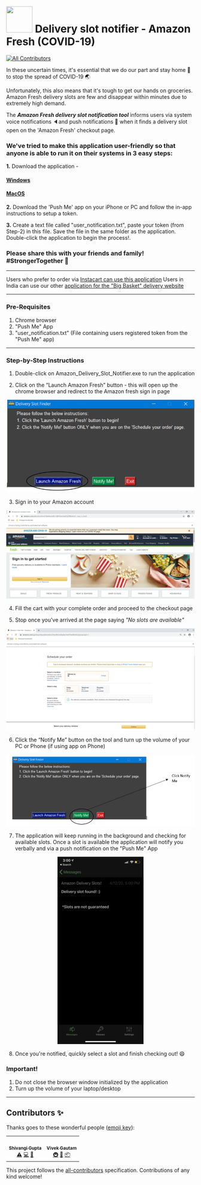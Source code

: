 # <img src="https://raw.githubusercontent.com/ojasvi92/Amazon-Fresh-Delivery-Slot-Notifier-COVID-19/master/img/delivery-truck-icon.ico" height=70 width=70> Delivery slot notifier - Amazon Fresh (COVID-19)
<!-- ALL-CONTRIBUTORS-BADGE:START - Do not remove or modify this section -->
[![All Contributors](https://img.shields.io/badge/all_contributors-2-orange.svg?style=flat-square)](#contributors-)
<!-- ALL-CONTRIBUTORS-BADGE:END -->

In these uncertain times, it's essential that we do our part and stay home :house_with_garden: to stop the spread of COVID-19 :earth_asia:

Unfortunately, this also means that it's tough to get our hands on groceries. Amazon Fresh delivery slots are few and disappear within minutes due to extremely high demand.

The ***Amazon Fresh delivery slot notification tool*** informs users via system voice notifications 🔈and push notifications :iphone: when it finds a delivery slot open on the 'Amazon Fresh' checkout page.

 

### We've tried to make this application user-friendly so that anyone is able to run it on their systems in 3 easy steps: 
**1.** Download the application -  
#### [Windows](https://github.com/ojasvi92/Amazon-Fresh-Delivery-Slot-Notifier-COVID-19/releases/download/v1.0.0-win32/Amazon_Delivery_Slot_Notifier.zip)
#### [MacOS](https://github.com/ojasvi92/Amazon-Fresh-Delivery-Slot-Notifier-COVID-19/releases/download/v1.0.0-macOS/Amazon_Delivery_Slot_Notifier.zip)

**2.** Download the 'Push Me' app on your iPhone or PC and follow the in-app instructions to setup a token.

**3.** Create a text file called "user_notification.txt", paste your token (from Step-2) in this file. Save the file in the same folder as the application. Double-click the application to begin the process!.


### Please share this with your friends and family! #StrongerTogether :muscle:

****
Users who prefer to order via [Instacart can use this application](https://github.com/vivekgautam104/instacart-slot-finder)
Users in India can use our other [application for the "Big Basket" delivery website](https://github.com/vivekgautam104/bigbasket-slot-finder)
****

### Pre-Requisites ###
1. Chrome browser
2. "Push Me" App
3. "user_notification.txt" (File containing users registered token from the "Push Me" app)

****


### Step-by-Step Instructions ###
1. Double-click on Amazon_Delivery_Slot_Notifier.exe to run the application 

2. Click on the “Launch Amazon Fresh” button - this will open up the chrome browser and redirect to the Amazon fresh sign in page

![](https://github.com/ojasvi92/Amazon-Fresh-Delivery-Slot-Notifier-COVID-19/blob/master/img/Application%20home%20page.png)
 
3. Sign in to your Amazon account

 ![](https://github.com/ojasvi92/Amazon-Fresh-Delivery-Slot-Notifier-COVID-19/blob/master/img/Amazon%20fresh%20home%20page.png)
 
4.	Fill the cart with your complete order and proceed to the checkout page

5.	Stop once you've arrived at the page saying *"No slots are available"*

![](https://github.com/ojasvi92/Amazon-Fresh-Delivery-Slot-Notifier-COVID-19/blob/master/img/Amazon%20fresh%20checkout%20page.png)
 
6.	Click the “Notify Me” button on the tool and turn up the volume of your PC or Phone (if using app on Phone)

 ![](https://github.com/ojasvi92/Amazon-Fresh-Delivery-Slot-Notifier-COVID-19/blob/master/img/Application%20Notify%20Me.png)
 
7.	The application will keep running in the background and checking for available slots. Once a slot is available the application will notify you verbally and via a push notification on the "Push Me" App

<p align="center">
 <img src="https://github.com/ojasvi92/Amazon-Fresh-Delivery-Slot-Notifier-COVID-19/blob/master/img/Push%20Me%20app%20notification.png" height=500>
</p>

8.	Once you're notified, quickly select a slot and finish checking out! :smile:


### Important!
1. Do not close the browser window initialized by the application
2. Turn up the volume of your laptop/desktop

****

## Contributors ✨

Thanks goes to these wonderful people ([emoji key](https://allcontributors.org/docs/en/emoji-key)):

<!-- ALL-CONTRIBUTORS-LIST:START - Do not remove or modify this section -->
<!-- prettier-ignore-start -->
<!-- markdownlint-disable -->
<table>
  <tr>
    <td align="center"><a href="https://github.com/shivangimgupta"><img src="https://avatars3.githubusercontent.com/u/32472018?v=4" width="100px;" alt=""/><br /><sub><b>Shivangi Gupta</b></sub></a><br /> <a href="https://github.com/ojasvi92/Amazon-Fresh-Delivery-Slot-Notifier-COVID-19/commits?author=shivangimgupta" title="Tests">⚠️</a> <a href="https://github.com/ojasvi92/Amazon-Fresh-Delivery-Slot-Notifier-COVID-19/commits?author=shivangimgupta" title="Code">💻</a> <a href="https://github.com/ojasvi92/Amazon-Fresh-Delivery-Slot-Notifier-COVID-19/commits?author=shivangimgupta" title="Documentation">📖</a></td>
   
   <td align="center"><a href="https://github.com/vivekgautam104"><img src="https://avatars2.githubusercontent.com/u/11819397?v=4" width="100px;" alt=""/><br /><sub><b>Vivek Gautam</b></sub></a><br /> <a href="https://github.com/ojasvi92/Amazon-Fresh-Delivery-Slot-Notifier-COVID-19/commits?author=vivekgautam104" title="Infrastructure">🚇</a> <a href="https://github.com/ojasvi92/Amazon-Fresh-Delivery-Slot-Notifier-COVID-19/commits?author=vivekgautam104" title="Maintenance">🚧</a> <a href="https://github.com/ojasvi92/Amazon-Fresh-Delivery-Slot-Notifier-COVID-19/commits?author=vivekgautam104" title="Platform">📦</a></td>
   
  </tr>
</table>

<!-- markdownlint-enable -->
<!-- prettier-ignore-end -->
<!-- ALL-CONTRIBUTORS-LIST:END -->

This project follows the [all-contributors](https://github.com/all-contributors/all-contributors) specification. Contributions of any kind welcome!
